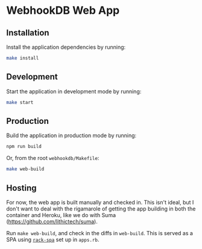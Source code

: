# WebhookDB Web App

## Installation

Install the application dependencies by running:

```sh
make install
```

## Development

Start the application in development mode by running:

```sh
make start
```

## Production

Build the application in production mode by running:

```sh
npm run build
```

Or, from the root `webhookdb/Makefile`:

```sh
make web-build
```

## Hosting

For now, the web app is built manually and checked in.
This isn't ideal, but I don't want to deal with the rigamarole of getting the app building
in both the container and Heroku, like we do with Suma (https://github.com/lithictech/suma).

Run `make web-build`, and check in the diffs in `web-build`.
This is served as a SPA using [`rack-spa`](https://github.com/lithictech/rack-spa)
set up in `apps.rb`.
